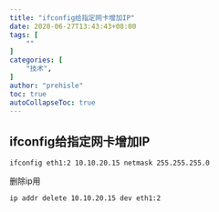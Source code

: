 ```yaml
---
title: "ifconfig给指定网卡增加IP"
date: 2020-06-27T13:43:43+08:00
tags: [
    ""
]
categories: [
    "技术",
]
author: "prehisle"
toc: true
autoCollapseToc: true
---
```


## ifconfig给指定网卡增加IP

```
ifconfig eth1:2 10.10.20.15 netmask 255.255.255.0
```

删除ip用

```
ip addr delete 10.10.20.15 dev eth1:2
```
